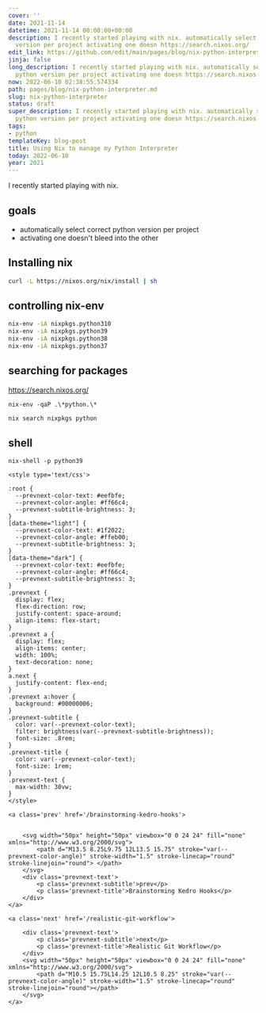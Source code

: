 ```yaml
---
cover: ''
date: 2021-11-14
datetime: 2021-11-14 00:00:00+00:00
description: I recently started playing with nix. automatically select correct python
  version per project activating one doesn https://search.nixos.org/
edit_link: https://github.com/edit/main/pages/blog/nix-python-interpreter.md
jinja: false
long_description: I recently started playing with nix. automatically select correct
  python version per project activating one doesn https://search.nixos.org/
now: 2022-06-10 02:38:55.574334
path: pages/blog/nix-python-interpreter.md
slug: nix-python-interpreter
status: draft
super_description: I recently started playing with nix. automatically select correct
  python version per project activating one doesn https://search.nixos.org/
tags:
- python
templateKey: blog-post
title: Using Nix to manage my Python Interpreter
today: 2022-06-10
year: 2021
---
```


I recently started playing with nix.

## goals

* automatically select correct python version per project
* activating one doesn't bleed into the other



## Installing nix

``` bash
curl -L https://nixos.org/nix/install | sh
```

## controlling nix-env

``` bash
nix-env -iA nixpkgs.python310
nix-env -iA nixpkgs.python39
nix-env -iA nixpkgs.python38
nix-env -iA nixpkgs.python37
```

## searching for packages

https://search.nixos.org/

```
nix-env -qaP .\*python.\*
```

``` bash
nix search nixpkgs python
```

## shell

```
nix-shell -p python39
```
<div class='prevnext'>

    <style type='text/css'>

    :root {
      --prevnext-color-text: #eefbfe;
      --prevnext-color-angle: #ff66c4;
      --prevnext-subtitle-brightness: 3;
    }
    [data-theme="light"] {
      --prevnext-color-text: #1f2022;
      --prevnext-color-angle: #ffeb00;
      --prevnext-subtitle-brightness: 3;
    }
    [data-theme="dark"] {
      --prevnext-color-text: #eefbfe;
      --prevnext-color-angle: #ff66c4;
      --prevnext-subtitle-brightness: 3;
    }
    .prevnext {
      display: flex;
      flex-direction: row;
      justify-content: space-around;
      align-items: flex-start;
    }
    .prevnext a {
      display: flex;
      align-items: center;
      width: 100%;
      text-decoration: none;
    }
    a.next {
      justify-content: flex-end;
    }
    .prevnext a:hover {
      background: #00000006;
    }
    .prevnext-subtitle {
      color: var(--prevnext-color-text);
      filter: brightness(var(--prevnext-subtitle-brightness));
      font-size: .8rem;
    }
    .prevnext-title {
      color: var(--prevnext-color-text);
      font-size: 1rem;
    }
    .prevnext-text {
      max-width: 30vw;
    }
    </style>
    
    <a class='prev' href='/brainstorming-kedro-hooks'>
    

        <svg width="50px" height="50px" viewbox="0 0 24 24" fill="none" xmlns="http://www.w3.org/2000/svg">
            <path d="M13.5 8.25L9.75 12L13.5 15.75" stroke="var(--prevnext-color-angle)" stroke-width="1.5" stroke-linecap="round" stroke-linejoin="round"> </path>
        </svg>
        <div class='prevnext-text'>
            <p class='prevnext-subtitle'>prev</p>
            <p class='prevnext-title'>Brainstorming Kedro Hooks</p>
        </div>
    </a>
    
    <a class='next' href='/realistic-git-workflow'>
    
        <div class='prevnext-text'>
            <p class='prevnext-subtitle'>next</p>
            <p class='prevnext-title'>Realistic Git Workflow</p>
        </div>
        <svg width="50px" height="50px" viewbox="0 0 24 24" fill="none" xmlns="http://www.w3.org/2000/svg">
            <path d="M10.5 15.75L14.25 12L10.5 8.25" stroke="var(--prevnext-color-angle)" stroke-width="1.5" stroke-linecap="round" stroke-linejoin="round"></path>
        </svg>
    </a>
  </div>